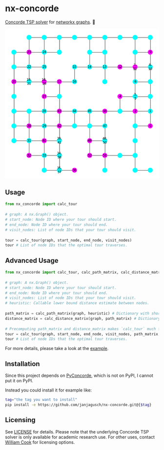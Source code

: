 # nx-concorde

[Concorde TSP solver](http://www.math.uwaterloo.ca/tsp/concorde.html) for [networkx graphs](https://networkx.github.io/). 🛫

![Example](example.png)

## Usage

```python
from nx_concorde import calc_tour

# graph: A nx.Graph() object.
# start_node: Node ID where your tour should start.
# end_node: Node ID where your tour should end.
# visit_nodes: List of node IDs that your tour should visit.

tour = calc_tour(graph, start_node, end_node, visit_nodes)
tour # List of node IDs that the optimal tour traverses.
```

## Advanced Usage

```python
from nx_concorde import calc_tour, calc_path_matrix, calc_distance_matrix

# graph: A nx.Graph() object.
# start_node: Node ID where your tour should start.
# end_node: Node ID where your tour should end.
# visit_nodes: List of node IDs that your tour should visit.
# heuristic: Callable lower bound distance estimate between nodes.

path_matrix = calc_path_matrix(graph, heuristic) # Dictionary with shortest paths.
distance_matrix = calc_distance_matrix(graph, path_matrix) # Dictionary with shortest path lengths.

# Precomputing path_matrix and distance_matrix makes `calc_tour` much faster.
tour = calc_tour(graph, start_node, end_node, visit_nodes, path_matrix, distance_matrix)
tour # List of node IDs that the optimal tour traverses.
```

For more details, please take a look at the [example](example.py).

## Installation

Since this project depends on [PyConcorde](https://github.com/jvkersch/pyconcorde), which is not on PyPI, I cannot put it on PyPI.

Instead you could install it for example like:

```sh
tag="the tag you want to install"
pip install -e https://github.com/janjagusch/nx-concorde.git@{$tag}
```

## Licensing

See [LICENSE](LICENSE) for details. Please note that the underlying Concorde TSP solver is only available for academic research use. For other uses, contact [William Cook](bico@uwaterloo.ca) for licensing options.
